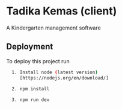 
# Tadika Kemas (client)

A Kindergarten management software




## Deployment

To deploy this project run

```bash
  1. Install node (latest version)
     [https://nodejs.org/en/download/]
  
  2. npm install

  3. npm run dev

```